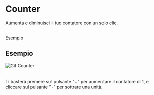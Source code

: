 # Counter

Aumenta e diminuisci il tuo contatore con un solo clic.
<br />
<br />

[Esempio](#esempio)


## Esempio

![Gif Counter](https://github.com/CarloDeLuce/Counter/assets/155926130/2b4a1d89-44ea-4334-a604-9328ad9c97dc)
<br />
<br />
<br />
Ti basterà premere sul pulsante "+" per aumentare il contatore di 1, e cliccare sul pulsante "-" per sottrare una unità.




